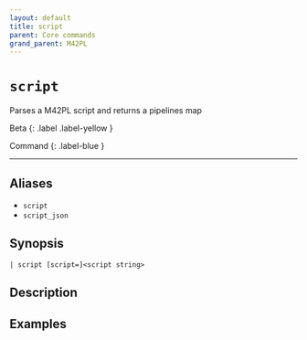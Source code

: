 ```yaml
---
layout: default
title: script
parent: Core commands
grand_parent: M42PL
---
```


# `script`

Parses a M42PL script and returns a pipelines map

Beta
{: .label .label-yellow }

Command
{: .label-blue }

---


## Aliases

* `script`
* `script_json`

## Synopsis

```shell
| script [script=]<script string>
```

## Description

## Examples

